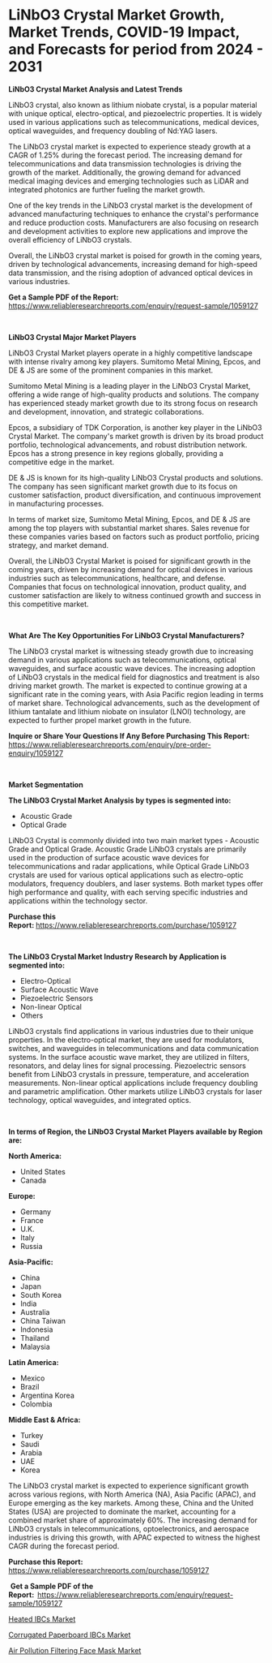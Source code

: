 <p><h1>LiNbO3 Crystal Market Growth, Market Trends, COVID-19 Impact, and Forecasts for period from 2024 - 2031</h1></p><p><strong>LiNbO3 Crystal Market Analysis and Latest Trends</strong></p>
<p><p>LiNbO3 crystal, also known as lithium niobate crystal, is a popular material with unique optical, electro-optical, and piezoelectric properties. It is widely used in various applications such as telecommunications, medical devices, optical waveguides, and frequency doubling of Nd:YAG lasers.</p><p>The LiNbO3 crystal market is expected to experience steady growth at a CAGR of 1.25% during the forecast period. The increasing demand for telecommunications and data transmission technologies is driving the growth of the market. Additionally, the growing demand for advanced medical imaging devices and emerging technologies such as LiDAR and integrated photonics are further fueling the market growth.</p><p>One of the key trends in the LiNbO3 crystal market is the development of advanced manufacturing techniques to enhance the crystal's performance and reduce production costs. Manufacturers are also focusing on research and development activities to explore new applications and improve the overall efficiency of LiNbO3 crystals.</p><p>Overall, the LiNbO3 crystal market is poised for growth in the coming years, driven by technological advancements, increasing demand for high-speed data transmission, and the rising adoption of advanced optical devices in various industries.</p></p>
<p><strong>Get a Sample PDF of the Report:&nbsp;</strong> <a href="https://www.reliableresearchreports.com/enquiry/request-sample/1059127">https://www.reliableresearchreports.com/enquiry/request-sample/1059127</a></p>
<p>&nbsp;</p>
<p><strong>LiNbO3 Crystal Major Market Players</strong></p>
<p><p>LiNbO3 Crystal Market players operate in a highly competitive landscape with intense rivalry among key players. Sumitomo Metal Mining, Epcos, and DE & JS are some of the prominent companies in this market. </p><p>Sumitomo Metal Mining is a leading player in the LiNbO3 Crystal Market, offering a wide range of high-quality products and solutions. The company has experienced steady market growth due to its strong focus on research and development, innovation, and strategic collaborations. </p><p>Epcos, a subsidiary of TDK Corporation, is another key player in the LiNbO3 Crystal Market. The company's market growth is driven by its broad product portfolio, technological advancements, and robust distribution network. Epcos has a strong presence in key regions globally, providing a competitive edge in the market.</p><p>DE & JS is known for its high-quality LiNbO3 Crystal products and solutions. The company has seen significant market growth due to its focus on customer satisfaction, product diversification, and continuous improvement in manufacturing processes.</p><p>In terms of market size, Sumitomo Metal Mining, Epcos, and DE & JS are among the top players with substantial market shares. Sales revenue for these companies varies based on factors such as product portfolio, pricing strategy, and market demand.</p><p>Overall, the LiNbO3 Crystal Market is poised for significant growth in the coming years, driven by increasing demand for optical devices in various industries such as telecommunications, healthcare, and defense. Companies that focus on technological innovation, product quality, and customer satisfaction are likely to witness continued growth and success in this competitive market.</p></p>
<p>&nbsp;</p>
<p><strong>What Are The Key Opportunities For LiNbO3 Crystal Manufacturers?</strong></p>
<p><p>The LiNbO3 crystal market is witnessing steady growth due to increasing demand in various applications such as telecommunications, optical waveguides, and surface acoustic wave devices. The increasing adoption of LiNbO3 crystals in the medical field for diagnostics and treatment is also driving market growth. The market is expected to continue growing at a significant rate in the coming years, with Asia Pacific region leading in terms of market share. Technological advancements, such as the development of lithium tantalate and lithium niobate on insulator (LNOI) technology, are expected to further propel market growth in the future.</p></p>
<p><strong>Inquire or Share Your Questions If Any Before Purchasing This Report:</strong> <a href="https://www.reliableresearchreports.com/enquiry/pre-order-enquiry/1059127">https://www.reliableresearchreports.com/enquiry/pre-order-enquiry/1059127</a></p>
<p>&nbsp;</p>
<p><strong>Market Segmentation</strong></p>
<p><strong>The LiNbO3 Crystal Market Analysis by types is segmented into:</strong></p>
<p><ul><li>Acoustic Grade</li><li>Optical Grade</li></ul></p>
<p><p>LiNbO3 Crystal is commonly divided into two main market types - Acoustic Grade and Optical Grade. Acoustic Grade LiNbO3 crystals are primarily used in the production of surface acoustic wave devices for telecommunications and radar applications, while Optical Grade LiNbO3 crystals are used for various optical applications such as electro-optic modulators, frequency doublers, and laser systems. Both market types offer high performance and quality, with each serving specific industries and applications within the technology sector.</p></p>
<p><strong>Purchase this Report:&nbsp;</strong><a href="https://www.reliableresearchreports.com/purchase/1059127">https://www.reliableresearchreports.com/purchase/1059127</a></p>
<p>&nbsp;</p>
<p><strong>The LiNbO3 Crystal Market Industry Research by Application is segmented into:</strong></p>
<p><ul><li>Electro-Optical</li><li>Surface Acoustic Wave</li><li>Piezoelectric Sensors</li><li>Non-linear Optical</li><li>Others</li></ul></p>
<p><p>LiNbO3 crystals find applications in various industries due to their unique properties. In the electro-optical market, they are used for modulators, switches, and waveguides in telecommunications and data communication systems. In the surface acoustic wave market, they are utilized in filters, resonators, and delay lines for signal processing. Piezoelectric sensors benefit from LiNbO3 crystals in pressure, temperature, and acceleration measurements. Non-linear optical applications include frequency doubling and parametric amplification. Other markets utilize LiNbO3 crystals for laser technology, optical waveguides, and integrated optics.</p></p>
<p>&nbsp;</p>
<p><strong>In terms of Region, the LiNbO3 Crystal Market Players available by Region are:</strong></p>
<p>
    <p> <strong> North America: </strong>
        <ul>
            <li>United States</li>
            <li>Canada</li>
        </ul>
        </p> 
    <p> <strong> Europe: </strong>
        <ul>
            <li>Germany</li>
            <li>France</li>
            <li>U.K.</li>
            <li>Italy</li>
            <li>Russia</li>
        </ul>
        </p> 
    <p> <strong> Asia-Pacific: </strong>
        <ul>
            <li>China</li>
            <li>Japan</li>
            <li>South Korea</li>
            <li>India</li>
            <li>Australia</li>
            <li>China Taiwan</li>
            <li>Indonesia</li>
            <li>Thailand</li>
            <li>Malaysia</li>
        </ul>
        </p> 
    <p> <strong> Latin America: </strong>
        <ul>
            <li>Mexico</li>
            <li>Brazil</li>
            <li>Argentina Korea</li>
            <li>Colombia</li>
        </ul>
        </p> 
    <p> <strong> Middle East & Africa: </strong>
        <ul>
            <li>Turkey</li>
            <li>Saudi</li>
            <li>Arabia</li>
            <li>UAE</li>
            <li>Korea</li>
        </ul>
    </p>
    </p>
<p><p>The LiNbO3 crystal market is expected to experience significant growth across various regions, with North America (NA), Asia Pacific (APAC), and Europe emerging as the key markets. Among these, China and the United States (USA) are projected to dominate the market, accounting for a combined market share of approximately 60%. The increasing demand for LiNbO3 crystals in telecommunications, optoelectronics, and aerospace industries is driving this growth, with APAC expected to witness the highest CAGR during the forecast period.</p></p>
<p><strong>Purchase this Report: </strong><a href="https://www.reliableresearchreports.com/purchase/1059127">https://www.reliableresearchreports.com/purchase/1059127</a></p>
<p>&nbsp;<strong>Get a Sample PDF of the Report:&nbsp;&nbsp;</strong><a href="https://www.reliableresearchreports.com/enquiry/request-sample/1059127">https://www.reliableresearchreports.com/enquiry/request-sample/1059127</a></p>
<p><strong></strong></p>
<p><p><a href="https://view.publitas.com/reportprime-1/heated-ibcs-market-dynamics-2023-2030-also-about-its-market-trends-projections-and-opportunities/">Heated IBCs Market</a></p><p><a href="https://view.publitas.com/reportprime-1/corrugated-paperboard-ibcs-market-provides-detailed-segmentation-of-this-market-based-on-type-application-and-region-and-forecast-for-the-period-from-2023-2030/">Corrugated Paperboard IBCs Market</a></p><p><a href="https://view.publitas.com/reportprime-1/air-pollution-filtering-face-mask-market-size-and-examines-its-market-scope-with-a-primary-focus-on-growth-opportunities-and-forecasted-trends-spanning-from-2023-to-2030/">Air Pollution Filtering Face Mask Market</a></p></p>
